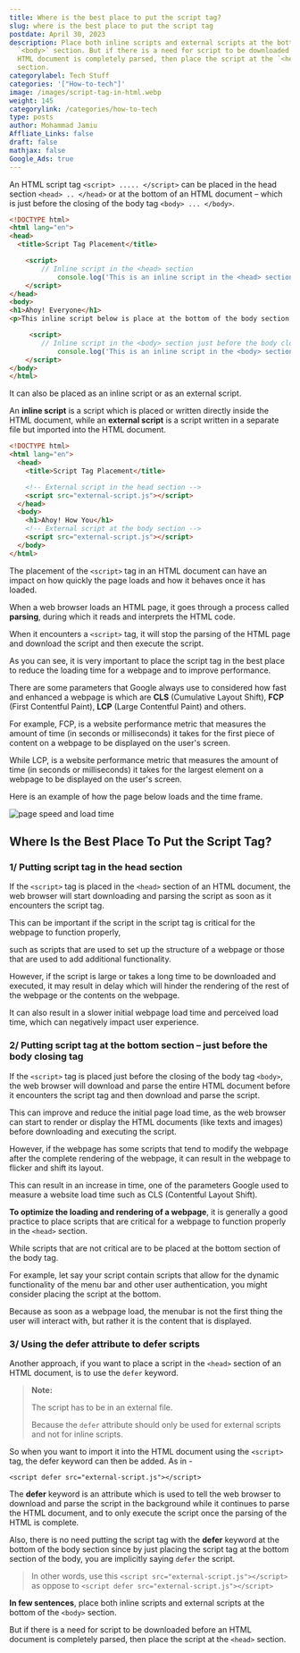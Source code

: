 ```yaml
---
title: Where is the best place to put the script tag?
slug: where is the best place to put the script tag
postdate: April 30, 2023
description: Place both inline scripts and external scripts at the bottom of the
  `<body>` section. But if there is a need for script to be downloaded before an
  HTML document is completely parsed, then place the script at the `<head>`
  section.
categorylabel: Tech Stuff
categories: '["How-to-tech"]'
image: /images/script-tag-in-html.webp
weight: 145
categorylink: /categories/how-to-tech
type: posts
author: Mohammad Jamiu
Affliate_Links: false
draft: false
mathjax: false
Google_Ads: true
---
```

An HTML script tag `<script> ..... </script>` can be placed in the head section `<head> .. </head>` or at the bottom of an HTML document – which is just before the closing of the body tag `<body> ... </body>`. 

```html
<!DOCTYPE html>
<html lang="en">
<head>
  <title>Script Tag Placement</title>

    <script>
        // Inline script in the <head> section
            console.log('This is an inline script in the <head> section');
    </script>
</head>
<body>
<h1>Ahoy! Everyone</h1>
<p>This inline script below is place at the bottom of the body section </p>

     <script>
        // Inline script in the <body> section just before the body closing tag
            console.log('This is an inline script in the <body> section');
    </script>
</body>
</html>
```

It can also be placed as an inline script or as an external script. 

An **inline script** is a script which is placed or written directly inside the HTML document, while an **external script** is a script written in a separate file but imported into the HTML document.

```html
<!DOCTYPE html>
<html lang="en">
  <head>
    <title>Script Tag Placement</title>

    <!-- External script in the head section -->
    <script src="external-script.js"></script>
  </head>
  <body>
    <h1>Ahoy! How You</h1>
    <!-- External script at the body section -->
    <script src="external-script.js"></script>
  </body>
</html>
```



The placement of the `<script>` tag in an HTML document can have an impact on how quickly the page loads and how it behaves once it has loaded.

When a web browser loads an HTML page, it goes through a process called **parsing**, during which it reads and interprets the HTML code.

When it encounters a `<script>` tag, it will stop the parsing of the HTML page and download the script and then execute the script.

As you can see, it is very important to place the script tag in the best place to reduce the loading time for a webpage and to improve performance.

There are some parameters that Google always use to considered how fast and enhanced a webpage is which are **CLS** (Cumulative Layout Shift), **FCP** (First Contentful Paint), **LCP** (Large Contentful Paint) and others. 

For example, FCP, is a website performance metric that measures the amount of time (in seconds or milliseconds) it takes for the first piece of content on a webpage to be displayed on the user's screen. 

While LCP, is a website performance metric that measures the amount of time (in seconds or milliseconds) it takes for the largest element on a webpage to be displayed on the user's screen. 

Here is an example of how the page below loads and the time frame.

![page speed and load time](/images/web-performance.webp "page speed and load time")



## **Where Is the Best Place To Put the Script Tag?**

### 1/ Putting script tag in the head section

If the `<script>` tag is placed in the `<head>` section of an HTML document, the web browser will start downloading and parsing the script as soon as it encounters the script tag.

This can be important if the script in the script tag is critical for the webpage to function properly,

such as scripts that are used to set up the structure of a webpage or those that are used to add additional functionality.

However, if the script is large or takes a long time to be downloaded and executed, it may result in delay which will hinder the rendering of the rest of the webpage or the contents on the webpage.

It can also result in a slower initial webpage load time and perceived load time, which can negatively impact user experience.

### 2/ Putting script tag at the bottom section – just before the body closing tag

If the `<script>` tag is placed just before the closing of the body tag `<body>`, the web browser will download and parse the entire HTML document before it encounters the script tag and then download and parse the script.

This can improve and reduce the initial page load time, as the web browser can start to render or display the HTML documents (like texts and images) before downloading and executing the script.

However, if the webpage has some scripts that tend to modify the webpage after the complete rendering of the webpage, it can result in the webpage to flicker and shift its layout.

This can result in an increase in time, one of the parameters Google used to measure a website load time such as CLS (Contentful Layout Shift).

**To optimize the loading and rendering of a webpage**, it is generally a good practice to place scripts that are critical for a webpage to function properly in the `<head>` section. 

While scripts that are not critical are to be placed at the bottom section of the body tag.

For example, let say your script contain scripts that allow for the dynamic functionality of the menu bar and other user authentication, you might consider placing the script at the bottom.

Because as soon as a webpage load, the menubar is not the first thing the user will interact with, but rather it is the content that is displayed.

### 3/ Using the defer attribute to defer scripts

Another approach, if you want to place a script in the `<head>` section of an HTML document, is to use the `defer` keyword.

> **Note:**
>
> The script has to be in an external file. 
>
> Because the `defer` attribute should only be used for external scripts and not for inline scripts.

So when you want to import it into the HTML document using the `<script>` tag, the defer keyword can then be added. As in -

`<script defer src="external-script.js"></script>`

The **defer** keyword is an attribute which is used to tell the web browser to download and parse the script in the background while it continues to parse the HTML document, and to only execute the script once the parsing of the HTML is complete.

Also, there is no need putting the script tag with the **defer** keyword at the bottom of the body section since by just placing the script tag at the bottom section of the body, you are implicitly saying `defer` the script.

> In other words, use this `<script src="external-script.js"></script>` as oppose to `<script defer src="external-script.js"></script>`

**In few sentences**, place both inline scripts and external scripts at the bottom of the `<body>` section. 

But if there is a need for script to be downloaded before an HTML document is completely parsed, then place the script at the `<head>` section.